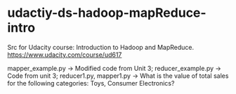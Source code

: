 udactiy-ds-hadoop-mapReduce-intro
=================================

Src for Udacity course: Introduction to Hadoop and MapReduce. https://www.udacity.com/course/ud617

mapper_example.py	->	Modified code from Unit 3; 
reducer_example.py	-> 	Code from unit 3; 
reducer1.py, mapper1.py ->	What is the value of total sales for the following categories: Toys, Consumer Electronics?

